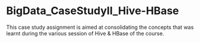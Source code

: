 # BigData_CaseStudyII_Hive-HBase
This case study assignment is aimed at consolidating the concepts that was learnt during the various session of Hive &amp; HBase of the course.

